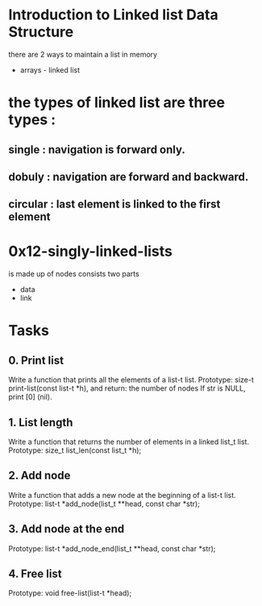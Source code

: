 # Introduction to Linked list Data Structure
 there are 2 ways to maintain a list in memory
  - arrays  - linked list
# the types of linked list are three types :
 ## single : navigation is forward only.
 ## dobuly : navigation are forward and backward.
 ## circular : last element is linked to the first element
# 0x12-singly-linked-lists
 is made up of nodes consists two parts 
 - data
 - link
# Tasks 
 ## 0. Print list 
Write a function that prints all the elements of a list-t list.
Prototype: size-t print-list(const list-t *h), and return: the number of nodes
If str is NULL, print [0] (nil).
 ## 1. List length
Write a function that returns the number of elements in a linked list_t list.
Prototype: size_t list_len(const list_t *h);
 ## 2. Add node
Write a function that adds a new node at the beginning of a list-t list.
Prototype: list-t *add_node(list_t **head, const char *str);
 ## 3. Add node at the end
Prototype: list-t *add_node_end(list_t **head, const char *str);
 ## 4. Free list
Prototype: void free-list(list-t *head);
